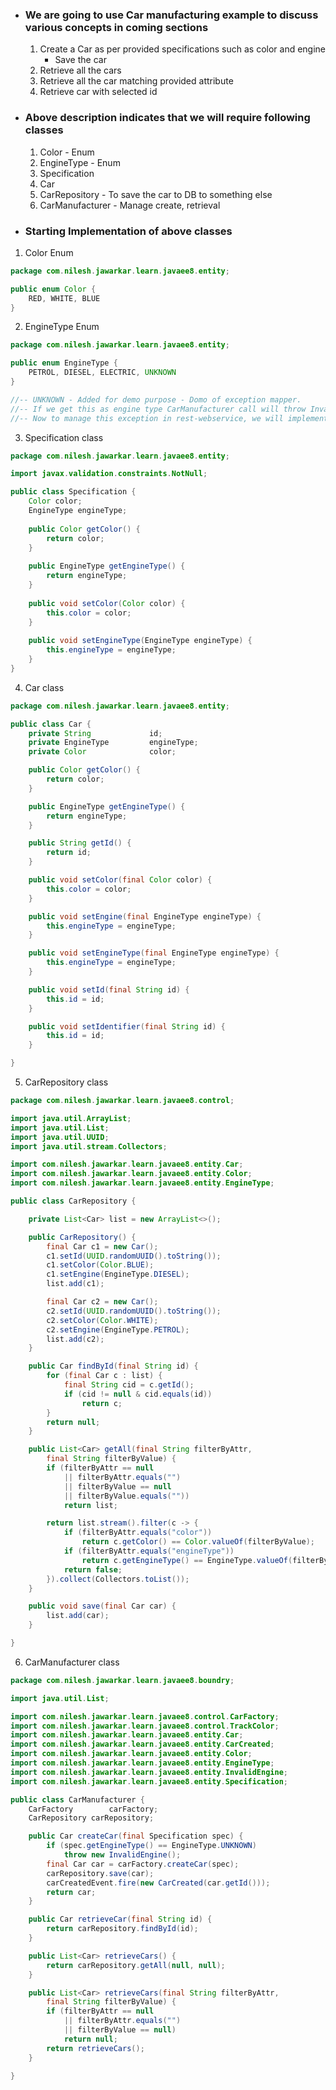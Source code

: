 
- ### We are going to use Car manufacturing example to  discuss various concepts in coming sections

	1) Create a Car as per provided specifications such as color and engine
		- Save the car
	2) Retrieve all the cars
	3) Retrieve all the car matching provided attribute
	4) Retrieve car with selected id

- ### Above description indicates that we will require following classes

	 
	 1) Color - Enum
	 2) EngineType - Enum
	 3) Specification 
	 4) Car
	 5) CarRepository - To save the car to DB to something else
	 6) CarManufacturer - Manage create, retrieval


- ### Starting Implementation of above classes 
1) Color Enum
``` java
package com.nilesh.jawarkar.learn.javaee8.entity;

public enum Color {
	RED, WHITE, BLUE
}
```
2) EngineType Enum
``` java
package com.nilesh.jawarkar.learn.javaee8.entity;

public enum EngineType {
	PETROL, DIESEL, ELECTRIC, UNKNOWN
}

//-- UNKNOWN - Added for demo purpose - Domo of exception mapper.
//-- If we get this as engine type CarManufacturer call will throw InvalidEngineException.
//-- Now to manage this exception in rest-webservice, we will implement Exception mapper.
```
3) Specification class
``` java
package com.nilesh.jawarkar.learn.javaee8.entity;

import javax.validation.constraints.NotNull;

public class Specification {
	Color color;
	EngineType engineType;
	
	public Color getColor() {
		return color;
	}
	
	public EngineType getEngineType() {
		return engineType;
	}
	
	public void setColor(Color color) {
		this.color = color;
	}
	
	public void setEngineType(EngineType engineType) {
		this.engineType = engineType;
	}
}
```
4) Car class
``` java
package com.nilesh.jawarkar.learn.javaee8.entity;

public class Car {
	private String             id;
	private EngineType         engineType;
	private Color              color;

	public Color getColor() {
		return color;
	}

	public EngineType getEngineType() {
		return engineType;
	}

	public String getId() {
		return id;
	}

	public void setColor(final Color color) {
		this.color = color;
	}

	public void setEngine(final EngineType engineType) {
		this.engineType = engineType;
	}

	public void setEngineType(final EngineType engineType) {
		this.engineType = engineType;
	}

	public void setId(final String id) {
		this.id = id;
	}

	public void setIdentifier(final String id) {
		this.id = id;
	}

}

```
5) CarRepository class
``` java
package com.nilesh.jawarkar.learn.javaee8.control;

import java.util.ArrayList;
import java.util.List;
import java.util.UUID;
import java.util.stream.Collectors;

import com.nilesh.jawarkar.learn.javaee8.entity.Car;
import com.nilesh.jawarkar.learn.javaee8.entity.Color;
import com.nilesh.jawarkar.learn.javaee8.entity.EngineType;

public class CarRepository {

	private List<Car> list = new ArrayList<>();

	public CarRepository() {
		final Car c1 = new Car();
		c1.setId(UUID.randomUUID().toString());
		c1.setColor(Color.BLUE);
		c1.setEngine(EngineType.DIESEL);
		list.add(c1);

		final Car c2 = new Car();
		c2.setId(UUID.randomUUID().toString());
		c2.setColor(Color.WHITE);
		c2.setEngine(EngineType.PETROL);
		list.add(c2);
	}

	public Car findById(final String id) {
		for (final Car c : list) {
			final String cid = c.getId();
			if (cid != null & cid.equals(id))
				return c;
		}
		return null;
	}

	public List<Car> getAll(final String filterByAttr, 
		final String filterByValue) {
		if (filterByAttr == null 
			|| filterByAttr.equals("") 
			|| filterByValue == null
			|| filterByValue.equals(""))
			return list;

		return list.stream().filter(c -> {
			if (filterByAttr.equals("color"))
				return c.getColor() == Color.valueOf(filterByValue);
			if (filterByAttr.equals("engineType"))
				return c.getEngineType() == EngineType.valueOf(filterByValue);
			return false;
		}).collect(Collectors.toList());
	}

	public void save(final Car car) {
		list.add(car);
	}

}

```
6) CarManufacturer class
``` java
package com.nilesh.jawarkar.learn.javaee8.boundry;

import java.util.List;

import com.nilesh.jawarkar.learn.javaee8.control.CarFactory;
import com.nilesh.jawarkar.learn.javaee8.control.TrackColor;
import com.nilesh.jawarkar.learn.javaee8.entity.Car;
import com.nilesh.jawarkar.learn.javaee8.entity.CarCreated;
import com.nilesh.jawarkar.learn.javaee8.entity.Color;
import com.nilesh.jawarkar.learn.javaee8.entity.EngineType;
import com.nilesh.jawarkar.learn.javaee8.entity.InvalidEngine;
import com.nilesh.jawarkar.learn.javaee8.entity.Specification;

public class CarManufacturer {
	CarFactory        carFactory;
	CarRepository carRepository;

	public Car createCar(final Specification spec) {
		if (spec.getEngineType() == EngineType.UNKNOWN)
			throw new InvalidEngine();
		final Car car = carFactory.createCar(spec);
		carRepository.save(car);
		carCreatedEvent.fire(new CarCreated(car.getId()));
		return car;
	}

	public Car retrieveCar(final String id) {
		return carRepository.findById(id);
	}

	public List<Car> retrieveCars() {
		return carRepository.getAll(null, null);
	}

	public List<Car> retrieveCars(final String filterByAttr, 
		final String filterByValue) {
		if (filterByAttr == null 
			|| filterByAttr.equals("") 
			|| filterByValue == null)
			return null;
		return retrieveCars();
	}

}

```

